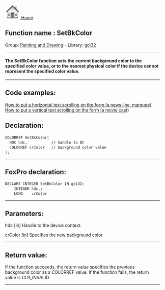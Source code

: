 [<img src="../../images/home.png"> Home ](https://github.com/VFPX/Win32API)  

## Function name : SetBkColor
Group: [Painting and Drawing](../../functions_group.md#Painting_and_Drawing)  -  Library: [gdi32](../../libraries.md#gdi32)  
***  


#### The SetBkColor function sets the current background color to the specified color value, or to the nearest physical color if the device cannot represent the specified color value. 
***  


## Code examples:
[How to put a horizontal text scrolling on the form (a news line, marquee)](../../samples/sample_352.md)  
[How to put a vertical text scrolling on the form (a movie cast)](../../samples/sample_354.md)  

## Declaration:
```foxpro  
COLORREF SetBkColor(
  HDC hdc,           // handle to DC
  COLORREF crColor   // background color value
);  
```  
***  


## FoxPro declaration:
```foxpro  
DECLARE INTEGER SetBkColor IN gdi32;
	INTEGER hdc,;
	LONG    crColor  
```  
***  


## Parameters:
hdc 
[in] Handle to the device context. 

crColor 
[in] Specifies the new background color.  
***  


## Return value:
If the function succeeds, the return value specifies the previous background color as a COLORREF value. If the function fails, the return value is CLR_INVALID. 
  
***  

